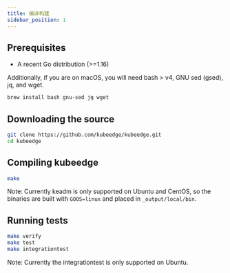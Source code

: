 ```yaml
---
title: 编译构建
sidebar_position: 1
---
```


## Prerequisites

* A recent Go distribution (>=1.16)

Additionally, if you are on macOS, you will need bash > v4, GNU sed (gsed), jq, and wget.

```bash
brew install bash gnu-sed jq wget
```

## Downloading the source

```bash
git clone https://github.com/kubeedge/kubeedge.git
cd kubeedge
```

## Compiling kubeedge

```bash
make
```

Note: Currently keadm is only supported on Ubuntu and CentOS, so the binaries are built with `GOOS=linux` and placed in `_output/local/bin`.

## Running tests

```bash
make verify
make test
make integrationtest
```

Note: Currently the integrationtest is only supported on Ubuntu.
